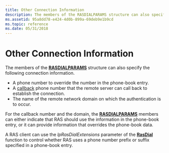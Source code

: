 ```yaml
---
title: Other Connection Information
description: The members of the RASDIALPARAMS structure can also specify the following connection information.
ms.assetid: 95a8dd78-e424-4d0b-899a-69deb9e1b9cd
ms.topic: reference
ms.date: 05/31/2018
---
```


# Other Connection Information

The members of the [**RASDIALPARAMS**](/previous-versions/windows/desktop/legacy/aa377238(v=vs.85)) structure can also specify the following connection information.

-   A phone number to override the number in the phone-book entry.
-   A [callback](callback-connections.md) phone number that the remote server can call back to establish the connection.
-   The name of the remote network domain on which the authentication is to occur.

For the callback number and the domain, the [**RASDIALPARAMS**](/previous-versions/windows/desktop/legacy/aa377238(v=vs.85)) members can either indicate that RAS should use the information in the phone-book entry, or it can provide information that overrides the phone-book data.

A RAS client can use the *lpRasDialExtensions* parameter of the [**RasDial**](/windows/desktop/api/Ras/nf-ras-rasdiala) function to control whether RAS uses a phone number prefix or suffix specified in a phone-book entry.

 

 
